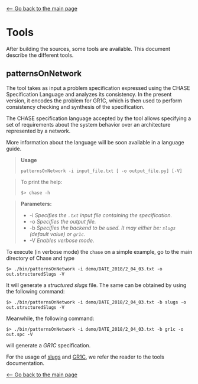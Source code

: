 [<-- Go back to the main page][HOME]

# Tools

After building the sources, some tools are available. This document describe the different tools.

## patternsOnNetwork


The tool takes as input a problem specification expressed using the CHASE Specification Language and analyzes its 
consistency. In the present version, it encodes the problem for GR1C, which is then used to perform consistency
checking and synthesis of the specification.

The CHASE specification language accepted by the tool allows specifying a set of requirements about the system behavior
over an architecture represented by a network.

More information about the language will be soon available in a language guide.

>**Usage**
>
> `patternsOnNetwork -i input_file.txt [ -o output_file.py] [-V]`

> To print the help:
>
> `$> chase -h`

> **Parameters:**
>
> - -i _Specifies the `.txt` input file containing the specification._
> - -o _Specifies the output file._
> - -b _Specifies the backend to be used. It may either be: `slugs` (default value) or `gr1c`._
> - -V _Enables verbose mode._

To execute (in verbose mode) the `chase` on a simple example, go to the main directory of Chase and type

`$> ./bin/patternsOnNetwork -i demo/DATE_2018/2_04_03.txt -o out.structuredSlugs -V`

It will generate a  _structured slugs_ file. The same can be obtained by using the following command:

`$> ./bin/patternsOnNetwork -i demo/DATE_2018/2_04_03.txt -b slugs -o out.structuredSlugs -V`

Meanwhile, the following command:

`$> ./bin/patternsOnNetwork -i demo/DATE_2018/2_04_03.txt -b gr1c -o out.spc -V`

will generate a _GR1C_ specification.

For the usage of [slugs][SLUGS] and [GR1C][GR1C], we refer the reader to the tools documentation.

[<-- Go back to the main page][HOME]

[SLUGS]: https://github.com/VerifiableRobotics/slugs
[GR1C]: https://github.com/slivingston/gr1c

[HOME]: ../../README.md
